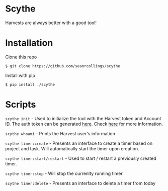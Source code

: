 # Scythe
Harvests are always better with a good tool!


# Installation
Clone this repo
```
$ git clone https://github.com/seanrcollings/scythe
```

Install with pip
```
$ pip install ./scythe
```

# Scripts
`scythe init` - Used to initialize the tool with the Harvest token and Account ID. The auth token can be generated [here](https://id.getharvest.com/developers). Check [here](https://help.getharvest.com/api-v2/authentication-api/authentication/authentication/) for more information.

`scythe whoami` - Prints the Harvest user's information

`scythe timer:create` - Presents an interface to create a timer based on project and task. Will automatically start the timer upon creation.

`scythe timer:start/restart` - Used to start / restart a previously created timer.

`scythe timer:stop` - Will stop the currenlty running timer

`scythe timer:delete` - Presents an interface to delete a timer from today

